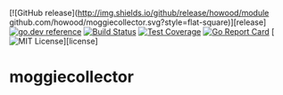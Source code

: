 [![GitHub release](http://img.shields.io/github/release/howood/module github.com/howood/moggiecollector.svg?style=flat-square)][release]
[![go.dev reference](https://img.shields.io/badge/go.dev-reference-007d9c?logo=go&logoColor=white&style=flat-square)](https://pkg.go.dev/github.com/howood/moggiecollector)
[![Build Status](https://github.com/howood/moggiecollector/actions/workflows/test.yml/badge.svg?branch=master)](https://github.com/howood/moggiecollector/actions)
[![Test Coverage](https://api.codeclimate.com/v1/badges/00e0b66cf675d519a2a8/test_coverage)](https://codeclimate.com/github/howood/moggiecollector/test_coverage)
[![Go Report Card](https://goreportcard.com/badge/github.com/howood/kangaroochat)](https://goreportcard.com/report/github.com/howood/moggiecollector)
[![MIT License](http://img.shields.io/badge/license-MIT-blue.svg?style=flat-square)][license]

# moggiecollector
